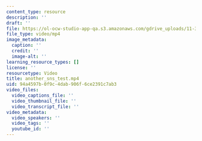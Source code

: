 ```yaml
---
content_type: resource
description: ''
draft: ''
file: https://ol-ocw-studio-app-qa.s3.amazonaws.com/gdrive_uploads/11-382-water-diplomacy-spring-2021/1BBotFVpE-Jg--X25nfYSvgfGisDCFHaq/another_sns_test.mp4
file_type: video/mp4
image_metadata:
  caption: ''
  credit: ''
  image-alt: ''
learning_resource_types: []
license: ''
resourcetype: Video
title: another_sns_test.mp4
uid: 94a4597b-0f9c-4dab-906f-6ce2391c7ab3
video_files:
  video_captions_file: ''
  video_thumbnail_file: ''
  video_transcript_file: ''
video_metadata:
  video_speakers: ''
  video_tags: ''
  youtube_id: ''
---
```

